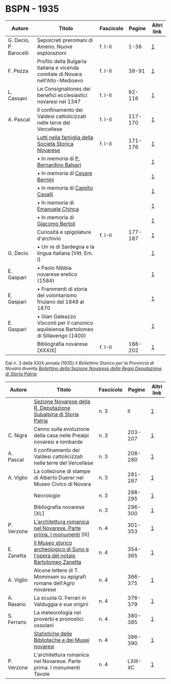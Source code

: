 # BSPN - 1935

| Autore                 | Titolo                                                                                              | Fascicolo | Pagine  | Altri link                                             |
|------------------------|-----------------------------------------------------------------------------------------------------|-----------|---------|--------------------------------------------------------|
| G. Decio, P. Barocelli | Sepolcreti preromani di Ameno. Nuove esplorazioni                                                   | f. I-II   | 1-38    | [1](https://en.calameo.com/read/007260735efb3a26bc083) |
| F. Pezza               | Profilo della Bulgaria italiana e vicenda comitale di Novara nell'Alto-Medioevo                     | f. I-II   | 39-91   | [1](https://en.calameo.com/read/007260735efb3a26bc083) |
| L. Cassani             | Le Consignationes dei benefici ecclesiastici novaresi nel 1347                                      | f. I-II   | 92-116  | [1](https://en.calameo.com/read/007260735efb3a26bc083) |
| A. Pascal              | Il confinamento dei Valdesi cattolicizzati nelle terre del Vercellese                               | f. I-II   | 117-170 | [1](https://en.calameo.com/read/007260735efb3a26bc083) |
|                        | [Lutti nella famiglia della Società Storica Novarese](http://www.ssno.it/BSPNo/bspn_not35.html#351) | f. I-II   | 171-176 | [1](https://en.calameo.com/read/007260735efb3a26bc083) |
|                        | • In memoria di [P. Bernardino Balsari](http://www.ssno.it/BSPNo/bspn_not35.html#351bals)           |           |         | [1](https://en.calameo.com/read/007260735efb3a26bc083) |
|                        | • In memoria di [Cesare Bernini](http://www.ssno.it/BSPNo/bspn_not35.html#351bern)                  |           |         | [1](https://en.calameo.com/read/007260735efb3a26bc083) |
|                        | • In memoria di [Camillo Cavalli](http://www.ssno.it/BSPNo/bspn_not35.html#351cava)                 |           |         | [1](https://en.calameo.com/read/007260735efb3a26bc083) |
|                        | • In memoria di [Emanuele Chinca](http://www.ssno.it/BSPNo/bspn_not35.html#351chin)                 |           |         | [1](https://en.calameo.com/read/007260735efb3a26bc083) |
|                        | • In memoria di [Giacomo Bertoli](http://www.ssno.it/BSPNo/bspn_not35.html#351bert)                 |           |         | [1](https://en.calameo.com/read/007260735efb3a26bc083) |
|                        | Curiosità e spigolature d'archivio                                                                  | f. I-II   | 177-187 | [1](https://en.calameo.com/read/007260735efb3a26bc083) |
| G. Decio               | • Un re di Sardegna e la lingua italiana [Vitt. Em. I]                                              |           |         | [1](https://en.calameo.com/read/007260735efb3a26bc083) |
| E. Gaspari             | • Paolo Nibbia novarese eretico (1584)                                                              |           |         | [1](https://en.calameo.com/read/007260735efb3a26bc083) |
| E. Gaspari             | • Frammenti di storia del volontarismo friulano dal 1848 al 1870                                    |           |         | [1](https://en.calameo.com/read/007260735efb3a26bc083) |
| E. Gaspari             | • Gian Galeazzo Visconti per il canonico aquileiense Bartolomeo di Sillavengo (1400)                |           |         | [1](https://en.calameo.com/read/007260735efb3a26bc083) |
|                        | Bibliografia novarese [XXXIX]                                                                       | f. I-II   | 188-202 | [1](https://en.calameo.com/read/007260735efb3a26bc083) |

Dal n. 3 della XXIX annata (1935) il *Bollettino Storico per la Provincia di Novara* diventa *[Bollettino della Sezione Novarese della Regia Deputazione di Storia Patria](http://www.ssno.it/BSPNo/bspn_boll.html#indbspno)*

| Autore      | Titolo                                                                                                                   | Fascicolo | Pagine   | Altri link                                             |
|-------------|--------------------------------------------------------------------------------------------------------------------------|-----------|----------|--------------------------------------------------------|
|             | [Sezione Novarese della R. Deputazione Subalpina di Storia Patria](http://www.ssno.it/BSPNo/bspn_not35.html#353)         | n. 3      | II       | [1](https://en.calameo.com/read/0072607352e6d39ef7568) |
| C. Nigra    | Cenno sulla evoluzione della casa nelle Prealpi novaresi e lombarde                                                      | n. 3      | 203-207  | [1](https://en.calameo.com/read/0072607352e6d39ef7568) |
| A. Pascal   | Il confinamento dei Valdesi cattolicizzati nelle terre del Vercellese                                                    | n. 3      | 208-280  | [1](https://en.calameo.com/read/0072607352e6d39ef7568) |
| A. Viglio   | La collezione di stampe di Alberto Duerer nel Museo Civico di Novara                                                     | n. 3      | 281-287  | [1](https://en.calameo.com/read/0072607352e6d39ef7568) |
|             | Necrologie                                                                                                               | n. 3      | 288-295  | [1](https://en.calameo.com/read/0072607352e6d39ef7568) |
|             | Bibliografia novarese [XL]                                                                                               | n. 3      | 296-300  | [1](https://en.calameo.com/read/0072607352e6d39ef7568) |
| P. Verzone  | [L'architettura romanica nel Novarese. Parte prima. I monumenti](http://www.ssno.it/BSPNo/bspn_aromnov.html#XXIX) [III]  | n. 4      | 301-353  | [1](https://en.calameo.com/read/007260735d2ff20d23855) |
| E. Zanetta  | [Il Museo storico archeologico di Suno e l'opera del notaio Bartolomeo Zanetta](http://www.ssno.it/BSPNo/bspn_suno.html) | n. 4      | 354-365  | [1](https://en.calameo.com/read/007260735d2ff20d23855) |
| A. Viglio   | Alcune lettere di T. Mommsen su epigrafi romane dell'Agro novarese                                                       | n. 4      | 366-375  | [1](https://en.calameo.com/read/007260735d2ff20d23855) |
| A. Rasario  | La scuola G. Ferrari in Valduggia e sue origini                                                                          | n. 4      | 376-379  | [1](https://en.calameo.com/read/007260735d2ff20d23855) |
| S. Ferraris | La meteorologia nei proverbi e pronostici ossolani                                                                       | n. 4      | 380-385  | [1](https://en.calameo.com/read/007260735d2ff20d23855) |
|             | [Statistiche delle Biblioteche e dei Musei novaresi](http://www.ssno.it/BSPNo/bspn_not35.html#354)                       | n. 4      | 386-390  | [1](https://en.calameo.com/read/007260735d2ff20d23855) |
| P. Verzone  | L'architettura romanica nel Novarese. Parte prima. I monumenti Tavole                                                    | n. 4      | LXIII-XC | [1](https://en.calameo.com/read/007260735d2ff20d23855) |
